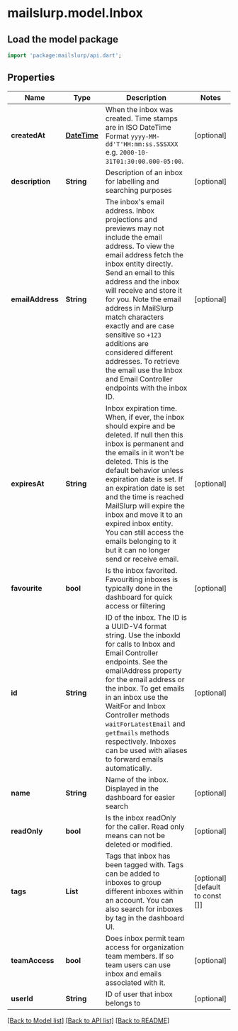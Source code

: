 # mailslurp.model.Inbox

## Load the model package
```dart
import 'package:mailslurp/api.dart';
```

## Properties
Name | Type | Description | Notes
------------ | ------------- | ------------- | -------------
**createdAt** | [**DateTime**](DateTime) | When the inbox was created. Time stamps are in ISO DateTime Format `yyyy-MM-dd'T'HH:mm:ss.SSSXXX` e.g. `2000-10-31T01:30:00.000-05:00`. | [optional] 
**description** | **String** | Description of an inbox for labelling and searching purposes | [optional] 
**emailAddress** | **String** | The inbox's email address. Inbox projections and previews may not include the email address. To view the email address fetch the inbox entity directly. Send an email to this address and the inbox will receive and store it for you. Note the email address in MailSlurp match characters exactly and are case sensitive so `+123` additions are considered different addresses. To retrieve the email use the Inbox and Email Controller endpoints with the inbox ID. | [optional] 
**expiresAt** | **String** | Inbox expiration time. When, if ever, the inbox should expire and be deleted. If null then this inbox is permanent and the emails in it won't be deleted. This is the default behavior unless expiration date is set. If an expiration date is set and the time is reached MailSlurp will expire the inbox and move it to an expired inbox entity. You can still access the emails belonging to it but it can no longer send or receive email. | [optional] 
**favourite** | **bool** | Is the inbox favorited. Favouriting inboxes is typically done in the dashboard for quick access or filtering | [optional] 
**id** | **String** | ID of the inbox. The ID is a UUID-V4 format string. Use the inboxId for calls to Inbox and Email Controller endpoints. See the emailAddress property for the email address or the inbox. To get emails in an inbox use the WaitFor and Inbox Controller methods `waitForLatestEmail` and `getEmails` methods respectively. Inboxes can be used with aliases to forward emails automatically. | [optional] 
**name** | **String** | Name of the inbox. Displayed in the dashboard for easier search | [optional] 
**readOnly** | **bool** | Is the inbox readOnly for the caller. Read only means can not be deleted or modified. | [optional] 
**tags** | **List<String>** | Tags that inbox has been tagged with. Tags can be added to inboxes to group different inboxes within an account. You can also search for inboxes by tag in the dashboard UI. | [optional] [default to const []]
**teamAccess** | **bool** | Does inbox permit team access for organization team members. If so team users can use inbox and emails associated with it. | [optional] 
**userId** | **String** | ID of user that inbox belongs to | [optional] 

[[Back to Model list]](../README#documentation-for-models) [[Back to API list]](../README#documentation-for-api-endpoints) [[Back to README]](../README)


